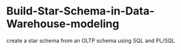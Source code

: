 # Build-Star-Schema-in-Data-Warehouse-modeling
create a star schema from an OLTP schema using SQL and PL/SQL
